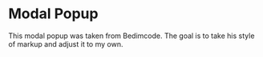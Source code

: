 # Modal Popup
This modal popup was taken from Bedimcode. The goal is to take his style of markup and adjust it to my own.
